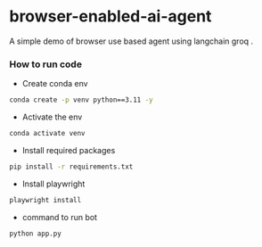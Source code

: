 # browser-enabled-ai-agent
A simple demo of browser use based agent using langchain groq .


### How to run code

- Create conda env

```bash
conda create -p venv python==3.11 -y
```

- Activate the env

```bash
conda activate venv
```

- Install required packages

```bash
pip install -r requirements.txt
```

- Install playwright
```bash
playwright install
```

- command to run bot

```bash
python app.py
```